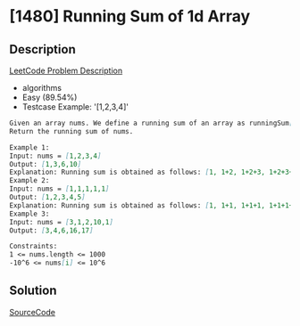 # [1480] Running Sum of 1d Array

## Description

[LeetCode Problem Description](https://leetcode.com/problems/running-sum-of-1d-array/description/)

* algorithms
* Easy (89.54%)
* Testcase Example:  '[1,2,3,4]'

```md
Given an array nums. We define a running sum of an array as runningSum[i] = sum(nums[0]…nums[i]).
Return the running sum of nums.

Example 1:
Input: nums = [1,2,3,4]
Output: [1,3,6,10]
Explanation: Running sum is obtained as follows: [1, 1+2, 1+2+3, 1+2+3+4].
Example 2:
Input: nums = [1,1,1,1,1]
Output: [1,2,3,4,5]
Explanation: Running sum is obtained as follows: [1, 1+1, 1+1+1, 1+1+1+1, 1+1+1+1+1].
Example 3:
Input: nums = [3,1,2,10,1]
Output: [3,4,6,16,17]

Constraints:
1 <= nums.length <= 1000
-10^6 <= nums[i] <= 10^6

```

## Solution

[SourceCode](./solution.js)

